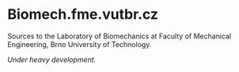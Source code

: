 # Biomech.fme.vutbr.cz
Sources to the Laboratory of Biomechanics at Faculty of Mechanical Engineering, Brno University of Technology.

*Under heavy development.*
